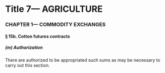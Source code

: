 
# Title 7— AGRICULTURE
### CHAPTER 1— COMMODITY EXCHANGES
#### § 15b. Cotton futures contracts
##### (m) Authorization

There are authorized to be appropriated such sums as may be necessary to carry out this section.
